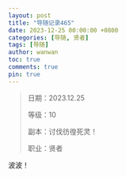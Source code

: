 ```yaml
---
layout: post
title: "导随记录465"
date: 2023-12-25 00:00:00 +0800
categories: [导随, 贤者]
tags: [导随]
author: wanwan
toc: true
comments: true
pin: true
---
```

> 日期：2023.12.25
>
> 等级：10
>
> 副本：讨伐彷徨死灵！
>
> 职业：贤者

波波！